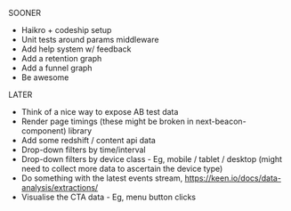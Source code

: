 
SOONER

- Haikro + codeship setup
- Unit tests around params middleware
- Add help system w/ feedback
- Add a retention graph
- Add a funnel graph 
- Be awesome

LATER

- Think of a nice way to expose AB test data
- Render page timings (these might be broken in next-beacon-component) library
- Add some redshift / content api data
- Drop-down filters by time/interval
- Drop-down filters by device class - Eg, mobile / tablet / desktop (might need to collect more data to ascertain the device type)
- Do something with the latest events stream, https://keen.io/docs/data-analysis/extractions/
- Visualise the CTA data - Eg, menu button clicks
